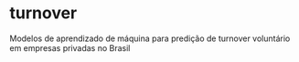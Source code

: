 # turnover
Modelos de aprendizado de máquina para predição de turnover voluntário em empresas privadas no Brasil
